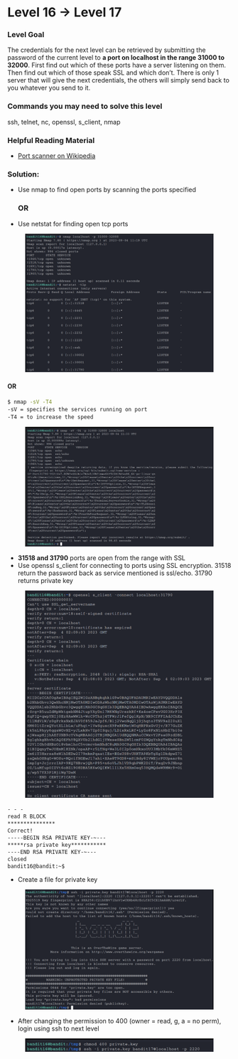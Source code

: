 # Level 16 → Level 17

### Level Goal

The credentials for the next level can be retrieved by submitting the password of the current level to **a port on localhost in the range 31000 to 32000**. First find out which of these ports have a server listening on them. Then find out which of those speak SSL and which don’t. There is only 1 server that will give the next credentials, the others will simply send back to you whatever you send to it.

### Commands you may need to solve this level

ssh, telnet, nc, openssl, s\_client, nmap

### Helpful Reading Material

* [Port scanner on Wikipedia](https://en.wikipedia.org/wiki/Port\_scanner)

### Solution:

*   Use nmap to find open ports by scanning the ports specified

    ### **OR**
* Use netstat for finding open tcp ports

<figure><img src="../.gitbook/assets/image (17).png" alt=""><figcaption></figcaption></figure>

#### &#x20;                                         OR

```bash
$ nmap -sV -T4
-sV = specifies the services running on port
-T4 = to increase the speed
```

<figure><img src="../.gitbook/assets/image (18).png" alt=""><figcaption></figcaption></figure>

* **31518 and 31790** ports are open from the range with SSL
* Use openssl s\_client for connecting to ports using SSL encryption. 31518 return the password back as service mentioned is ssl/echo. 31790 returns private key

<figure><img src="../.gitbook/assets/image (19).png" alt=""><figcaption></figcaption></figure>

```
- - -
read R BLOCK
***************
Correct!
-----BEGIN RSA PRIVATE KEY-~---
*****rsa private key***********
----END RSA PRIVATE KEY-~---
closed 
bandit16@bandit:~$
```

* Create a file for private key

<figure><img src="../.gitbook/assets/image (20).png" alt=""><figcaption></figcaption></figure>

* After changing the permission to 400 (owner = read, g, a = no perm), login using ssh to next level

<figure><img src="../.gitbook/assets/image (21).png" alt=""><figcaption></figcaption></figure>

